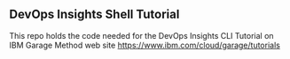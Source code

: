 ## DevOps Insights Shell Tutorial

This repo holds the code needed for the DevOps Insights CLI Tutorial on IBM Garage Method web site https://www.ibm.com/cloud/garage/tutorials
